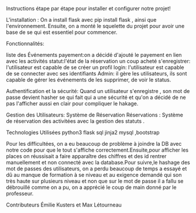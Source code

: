 Instructions étape par étape pour installer et configurer notre projet!

L'installation : On a install flask avec pip install flask , ainsi que l'environnement. 
Ensuite, on a monté  le squelette du projet pour avoir une base de se qui est essentiel pour commencer.

Fonctionnalités:

liste des Événements
payement:on a décidé  d'ajouté le payement en lien avec les activités
statut:l'état de la réservation un coup acheté
s'enregistrer: l'utilisateur est capable de se créer un profil
login: l'utilisateur est capable de se connecter avec ses identifiants
Admin: il gère les utilisateurs, ils sont capable de gérer les événements de les supprimer, de voir le status.

Authentification et la sécurité: Quand un utilisateur s'enregistre , son mot de passe devient hasher se qui fait qui a une sécurité et qu'on a décidé de ne pas l'afficher aussi en clair pour compliquer le hakage.

Gestion des Utilisateurs:
Système de Réservation
Réservations : Système de réservation des activitées avec la gestion des statuts .

Technologies Utilisées
python3 flask sql jinja2 mysql ,bootstrap

Pour les difficultées, on a eu beaucoup de problème à joindre la DB avec notre code pour que le tout s'affiche correctement.Ensuite,pour afficher les places on réussisait a faire apparaître des chiffres et des id rentrer manuellement et non connecté avec la database.Pour suivre,le hashage des mot de passes des utilisateurs, on a perdu beaucoup de temps a essayé et dû au manque de formation à se niveau et au exigence demandé qui son très haute sur plusieurs niveau et non que sur le mot de passe il a fallu se débrouillé comme on a pu, on a apprécié le coup de main donné par le professeur.

Contributeurs
Émilie Kusters  et Max Létourneau
